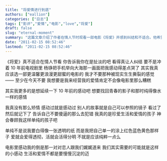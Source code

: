 ```yaml
---
title: "将爱情进行到底"
authors: ["eallion"]
categories: ["日志"]
tags: ["影评","爱情","电影","love","将爱"]
draft: false
slug: "eternal-moment"
summary: "这篇文章介绍了作者在情人节时观看一部电影《将爱》并感到纠结和不适合。他希望能找到更温馨浪漫的电影来延续十年前的感动和纯真的感情。作者认为通过看别人的故事可以避免犯错，并表示自己珍爱生活和爱情。他希望自己的爱情能像电影中的情侣一样真挚和纯粹，而不需要被现实生活撕裂。"
date: "2011-02-15 08:52:46"
lastmod: "2011-02-15 08:52:46"
---
```


《将爱》真不适合在情人节看
你告诉我你在是扯淡的吧
看得真让人纠结
要不是冲着 10 年前电视剧里
杨铮把手机举向大海那一画面把我感动得差点哭了
其实我真应该选一部更温馨更浪漫更甜蜜的电影的
我才不要那种被现实生生撕裂的感觉 —— 至少在今天不要
我想要是我来经营我的爱情肯定不会像电影里那么糟糕

其实我更多的是想延续一下 10 年前的感动吧
想要找回青春的影子和那时纯得像水一样的感情

我真没有那么矫情
感动过就是感动过
别人的故事就是自己可以参照的镜子
看过了然后就记下了
告诉自己不要傻逼的那么去犯错
我真的是珍爱生活和爱情的孩子
神会眷顾我这样单纯的孩子吧

单纯不是说我要白得像一张透明的纸
而是我把自己单一的涂上红色蓝色黄色那样子
爱就会爱得透彻，活就会活得分明
不就是应该纯粹一点么

电影里感动我的倒是那一对对恋人跟我们娓娓道来
我们其实需要的可能就是这样的小感动
生活和爱情不都是要慢慢沉淀的迈
